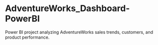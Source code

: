 # AdventureWorks_Dashboard-PowerBI
Power BI project analyzing AdventureWorks sales trends, customers, and product performance.
